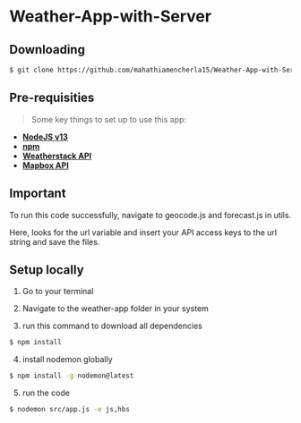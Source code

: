 # Weather-App-with-Server

## Downloading
```bash
$ git clone https://github.com/mahathiamencherla15/Weather-App-with-Server
```
## Pre-requisities
> Some key things to set up to use this app:

- **[NodeJS v13](https://nodejs.org/en/)**
- **[npm](https://www.npmjs.com/)**
- **[Weatherstack API](https://weatherstack.com/)**
- **[Mapbox API](https://www.mapbox.com/)**

## Important

To run this code successfully, navigate to geocode.js and forecast.js in utils. 

Here, looks for the url variable and insert your API access keys to the url string and save the files. 

## Setup locally

1. Go to your terminal

2. Navigate to the weather-app folder in your system

3. run this command to download all dependencies
```bash
$ npm install
```
4. install nodemon globally 
```bash
$ npm install -g nodemon@latest
```
5. run the code
```bash
$ nodemon src/app.js -e js,hbs
```